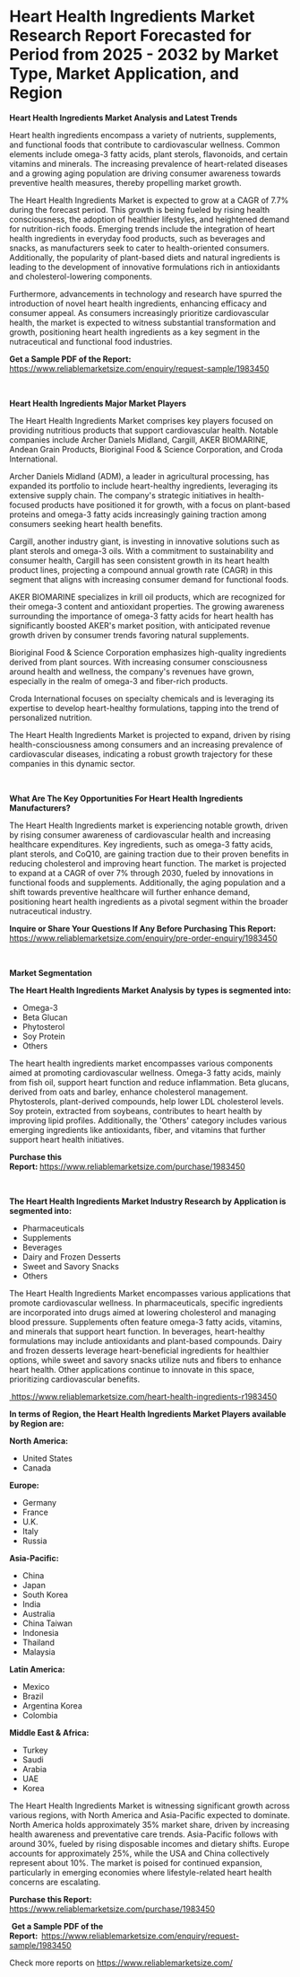<p><h1>Heart Health Ingredients Market Research Report Forecasted for Period from 2025 -  2032 by Market Type, Market Application, and Region</h1></p><p><strong>Heart Health Ingredients Market Analysis and Latest Trends</strong></p>
<p><p>Heart health ingredients encompass a variety of nutrients, supplements, and functional foods that contribute to cardiovascular wellness. Common elements include omega-3 fatty acids, plant sterols, flavonoids, and certain vitamins and minerals. The increasing prevalence of heart-related diseases and a growing aging population are driving consumer awareness towards preventive health measures, thereby propelling market growth.</p><p>The Heart Health Ingredients Market is expected to grow at a CAGR of 7.7% during the forecast period. This growth is being fueled by rising health consciousness, the adoption of healthier lifestyles, and heightened demand for nutrition-rich foods. Emerging trends include the integration of heart health ingredients in everyday food products, such as beverages and snacks, as manufacturers seek to cater to health-oriented consumers. Additionally, the popularity of plant-based diets and natural ingredients is leading to the development of innovative formulations rich in antioxidants and cholesterol-lowering components.</p><p>Furthermore, advancements in technology and research have spurred the introduction of novel heart health ingredients, enhancing efficacy and consumer appeal. As consumers increasingly prioritize cardiovascular health, the market is expected to witness substantial transformation and growth, positioning heart health ingredients as a key segment in the nutraceutical and functional food industries.</p></p>
<p><strong>Get a Sample PDF of the Report:&nbsp;</strong> <a href="https://www.reliablemarketsize.com/enquiry/request-sample/1983450?utm_campaign=1836&utm_medium=2&utm_source=Github&utm_content=ia&utm_term=14022025&utm_id=heart-health-ingredients">https://www.reliablemarketsize.com/enquiry/request-sample/1983450</a></p>
<p>&nbsp;</p>
<p><strong>Heart Health Ingredients Major Market Players</strong></p>
<p><p>The Heart Health Ingredients Market comprises key players focused on providing nutritious products that support cardiovascular health. Notable companies include Archer Daniels Midland, Cargill, AKER BIOMARINE, Andean Grain Products, Bioriginal Food & Science Corporation, and Croda International.</p><p>Archer Daniels Midland (ADM), a leader in agricultural processing, has expanded its portfolio to include heart-healthy ingredients, leveraging its extensive supply chain. The company's strategic initiatives in health-focused products have positioned it for growth, with a focus on plant-based proteins and omega-3 fatty acids increasingly gaining traction among consumers seeking heart health benefits.</p><p>Cargill, another industry giant, is investing in innovative solutions such as plant sterols and omega-3 oils. With a commitment to sustainability and consumer health, Cargill has seen consistent growth in its heart health product lines, projecting a compound annual growth rate (CAGR) in this segment that aligns with increasing consumer demand for functional foods.</p><p>AKER BIOMARINE specializes in krill oil products, which are recognized for their omega-3 content and antioxidant properties. The growing awareness surrounding the importance of omega-3 fatty acids for heart health has significantly boosted AKER's market position, with anticipated revenue growth driven by consumer trends favoring natural supplements.</p><p>Bioriginal Food & Science Corporation emphasizes high-quality ingredients derived from plant sources. With increasing consumer consciousness around health and wellness, the company's revenues have grown, especially in the realm of omega-3 and fiber-rich products.</p><p>Croda International focuses on specialty chemicals and is leveraging its expertise to develop heart-healthy formulations, tapping into the trend of personalized nutrition.</p><p>The Heart Health Ingredients Market is projected to expand, driven by rising health-consciousness among consumers and an increasing prevalence of cardiovascular diseases, indicating a robust growth trajectory for these companies in this dynamic sector.</p></p>
<p>&nbsp;</p>
<p><strong>What Are The Key Opportunities For Heart Health Ingredients Manufacturers?</strong></p>
<p><p>The Heart Health Ingredients market is experiencing notable growth, driven by rising consumer awareness of cardiovascular health and increasing healthcare expenditures. Key ingredients, such as omega-3 fatty acids, plant sterols, and CoQ10, are gaining traction due to their proven benefits in reducing cholesterol and improving heart function. The market is projected to expand at a CAGR of over 7% through 2030, fueled by innovations in functional foods and supplements. Additionally, the aging population and a shift towards preventive healthcare will further enhance demand, positioning heart health ingredients as a pivotal segment within the broader nutraceutical industry.</p></p>
<p><strong>Inquire or Share Your Questions If Any Before Purchasing This Report:</strong> <a href="https://www.reliablemarketsize.com/enquiry/pre-order-enquiry/1983450?utm_campaign=1836&utm_medium=2&utm_source=Github&utm_content=ia&utm_term=14022025&utm_id=heart-health-ingredients">https://www.reliablemarketsize.com/enquiry/pre-order-enquiry/1983450</a></p>
<p>&nbsp;</p>
<p><strong>Market Segmentation</strong></p>
<p><strong>The Heart Health Ingredients Market Analysis by types is segmented into:</strong></p>
<p><ul><li>Omega-3</li><li>Beta Glucan</li><li>Phytosterol</li><li>Soy Protein</li><li>Others</li></ul></p>
<p><p>The heart health ingredients market encompasses various components aimed at promoting cardiovascular wellness. Omega-3 fatty acids, mainly from fish oil, support heart function and reduce inflammation. Beta glucans, derived from oats and barley, enhance cholesterol management. Phytosterols, plant-derived compounds, help lower LDL cholesterol levels. Soy protein, extracted from soybeans, contributes to heart health by improving lipid profiles. Additionally, the 'Others' category includes various emerging ingredients like antioxidants, fiber, and vitamins that further support heart health initiatives.</p></p>
<p><strong>Purchase this Report:&nbsp;</strong><a href="https://www.reliablemarketsize.com/purchase/1983450?utm_campaign=1836&utm_medium=2&utm_source=Github&utm_content=ia&utm_term=14022025&utm_id=heart-health-ingredients">https://www.reliablemarketsize.com/purchase/1983450</a></p>
<p>&nbsp;</p>
<p><strong>The Heart Health Ingredients Market Industry Research by Application is segmented into:</strong></p>
<p><ul><li>Pharmaceuticals</li><li>Supplements</li><li>Beverages</li><li>Dairy and Frozen Desserts</li><li>Sweet and Savory Snacks</li><li>Others</li></ul></p>
<p><p>The Heart Health Ingredients Market encompasses various applications that promote cardiovascular wellness. In pharmaceuticals, specific ingredients are incorporated into drugs aimed at lowering cholesterol and managing blood pressure. Supplements often feature omega-3 fatty acids, vitamins, and minerals that support heart function. In beverages, heart-healthy formulations may include antioxidants and plant-based compounds. Dairy and frozen desserts leverage heart-beneficial ingredients for healthier options, while sweet and savory snacks utilize nuts and fibers to enhance heart health. Other applications continue to innovate in this space, prioritizing cardiovascular benefits.</p></p>
<p><a href="https://www.reliablemarketsize.com/heart-health-ingredients-r1983450?utm_campaign=1836&utm_medium=2&utm_source=Github&utm_content=ia&utm_term=14022025&utm_id=heart-health-ingredients">&nbsp;https://www.reliablemarketsize.com/heart-health-ingredients-r1983450</a></p>
<p><strong>In terms of Region, the Heart Health Ingredients Market Players available by Region are:</strong></p>
<p>
    <p> <strong> North America: </strong>
        <ul>
            <li>United States</li>
            <li>Canada</li>
        </ul>
        </p> 
    <p> <strong> Europe: </strong>
        <ul>
            <li>Germany</li>
            <li>France</li>
            <li>U.K.</li>
            <li>Italy</li>
            <li>Russia</li>
        </ul>
        </p> 
    <p> <strong> Asia-Pacific: </strong>
        <ul>
            <li>China</li>
            <li>Japan</li>
            <li>South Korea</li>
            <li>India</li>
            <li>Australia</li>
            <li>China Taiwan</li>
            <li>Indonesia</li>
            <li>Thailand</li>
            <li>Malaysia</li>
        </ul>
        </p> 
    <p> <strong> Latin America: </strong>
        <ul>
            <li>Mexico</li>
            <li>Brazil</li>
            <li>Argentina Korea</li>
            <li>Colombia</li>
        </ul>
        </p> 
    <p> <strong> Middle East & Africa: </strong>
        <ul>
            <li>Turkey</li>
            <li>Saudi</li>
            <li>Arabia</li>
            <li>UAE</li>
            <li>Korea</li>
        </ul>
    </p>
    </p>
<p><p>The Heart Health Ingredients Market is witnessing significant growth across various regions, with North America and Asia-Pacific expected to dominate. North America holds approximately 35% market share, driven by increasing health awareness and preventative care trends. Asia-Pacific follows with around 30%, fueled by rising disposable incomes and dietary shifts. Europe accounts for approximately 25%, while the USA and China collectively represent about 10%. The market is poised for continued expansion, particularly in emerging economies where lifestyle-related heart health concerns are escalating.</p></p>
<p><strong>Purchase this Report: </strong><a href="https://www.reliablemarketsize.com/purchase/1983450?utm_campaign=1836&utm_medium=2&utm_source=Github&utm_content=ia&utm_term=14022025&utm_id=heart-health-ingredients">https://www.reliablemarketsize.com/purchase/1983450</a></p>
<p>&nbsp;<strong>Get a Sample PDF of the Report:&nbsp;&nbsp;</strong><a href="https://www.reliablemarketsize.com/enquiry/request-sample/1983450?utm_campaign=1836&utm_medium=2&utm_source=Github&utm_content=ia&utm_term=14022025&utm_id=heart-health-ingredients">https://www.reliablemarketsize.com/enquiry/request-sample/1983450</a></p>
<p><strong></strong></p>
<p>Check more reports on <a href="https://www.reliablemarketsize.com/?utm_campaign=1836&utm_medium=2&utm_source=Github&utm_content=ia&utm_term=14022025&utm_id=heart-health-ingredients">https://www.reliablemarketsize.com/</a></p>